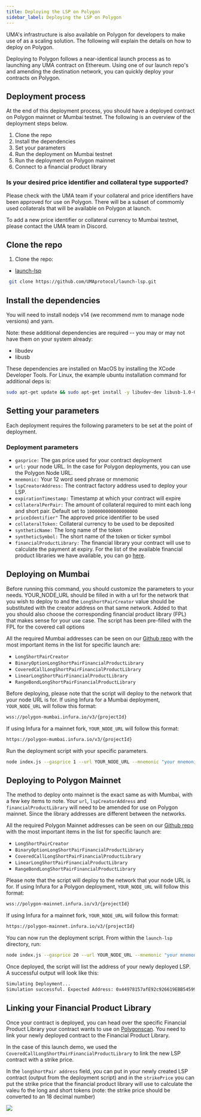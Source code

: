 ```yaml
---
title: Deploying the LSP on Polygon
sidebar_label: Deploying the LSP on Polygon
---
```

UMA's infrastructure is also available on Polygon for developers to make use of as a scaling solution. The following will explain the details on how to deploy on Polygon. 

Deploying to Polygon follows a near-identical launch process as to launching any UMA contract on Ethereum. Using one of our launch repo's and amending the destination network, you can quickly deploy your contracts on Polygon.

## Deployment process

At the end of this deployment process, you should have a deployed contract on Polygon mainnet or Mumbai testnet. The following is an overview of the deployment steps below.

1. Clone the repo
2. Install the dependencies
3. Set your parameters
5. Run the deployment on Mumbai testnet
6. Run the deployment on Polygon mainnet  
7. Connect to a financial product library  

### Is your desired price identifier and collateral type supported?

Please check with the UMA team if your collateral and price identifiers have been approved for use on Polygon. There will be a subset of commomly used collaterals that will be available on Polygon at launch. 

To add a new price identifier or collateral currency to Mumbai testnet, please contact the UMA team in Discord.

## Clone the repo

1. Clone the repo:

 - [launch-lsp](https://github.com/UMAprotocol/launch-lsp)
```bash
 git clone https://github.com/UMAprotocol/launch-lsp.git
```
## Install the dependencies

You will need to install nodejs v14 (we recommend nvm to manage node versions) and yarn.

Note: these additional dependencies are required -- you may or may not have them on your system already:

- libudev
- libusb

These dependencies are installed on MacOS by installing the XCode Developer Tools. For Linux, the example ubuntu installation command for additional deps is:

```bash
sudo apt-get update && sudo apt-get install -y libudev-dev libusb-1.0-0-dev
```
## Setting your parameters

Each deployment requires the following parameters to be set at the point of deployment. 

### Deployment parameters

- `gasprice:` The gas price used for your contract deployment  
- `url:` your node URL. In the case for Polygon deployments, you can use the Polygon Node URL.
- `mnemonic:` Your 12 word seed phrase or mnemonic 
- `lspCreatorAddress:` The contract factory address used to deploy your LSP.
- `expirationTimestamp:` Timestamp at which your contract will expire 
- `collateralPerPair:` The amount of collateral required to mint each long and short pair. Default set to `1000000000000000000` 
- `priceIdentifier"` The approved price identifier to be used  
- `collateralToken:` Collateral currency to be used to be deposited 
- `syntheticName:` The long name of the token
- `syntheticSymbol:` The short name of the token or ticker symbol
- `financialProductLibrary:` The financial library your contract will use to calculate the payment at expiry. For the list of the available financial product libraries we have available, you can go [here](https://github.com/UMAprotocol/protocol/tree/master/packages/core/contracts/financial-templates/common/financial-product-libraries/long-short-pair-libraries).

## Deploying on Mumbai

Before running this command, you should customize the parameters to your needs. YOUR_NODE_URL should be filled in with a url for the network that you wish to deploy to and the `LongShortPairCreator` value should be substituted with the creator address on that same network. Added to that you should also choose the corresponding financial product library (FPL) that makes sense for your use case. The script has been pre-filled with the FPL for the covered call options

All the required Mumbai addresses can be seen on our [Github repo](https://github.com/UMAprotocol/protocol/blob/master/packages/core/networks/80001.json) with the most important items in the list for specific launch are:

- `LongShortPairCreator` 
- `BinaryOptionLongShortPairFinancialProductLibrary` 
- `CoveredCallLongShortPairFinancialProductLibrary` 
- `LinearLongShortPairFinancialProductLibrary` 
- `RangeBondLongShortPairFinancialProductLibrary` 

Before deploying, please note that the script will deploy to the network that your node URL is for. If using Infura for a Mumbai deployment, `YOUR_NODE_URL` will follow this format:


```bash
wss://polygon-mumbai.infura.io/v3/{projectId}
```

If using Infura for a mainnet fork, `YOUR_NODE_URL` will follow this format:

```bash
https://polygon-mumbai.infura.io/v3/{projectId}
```

Run the deployment script with your specific parameters.
```bash
node index.js --gasprice 1 --url YOUR_NODE_URL --mnemonic "your mnemonic (12 word seed phrase)" --lspCreatorAddress 0x6883FeB1c131F58C1Cd629289Da3dE0051d2aa0d --expirationTimestamp 1643678287 --collateralPerPair 1000000000000000000 --priceIdentifier ETHUSD --collateralToken 0xd0a1e359811322d97991e03f863a0c30c2cf029c --syntheticName "ETH 9000 USD Call [December 2021]" --syntheticSymbol ETHc9000-1221 --financialProductLibrary 0xc19B7EF43a6eBd393446F401d1eCFac01B181ac0
```
## Deploying to Polygon Mainnet

The method to deploy onto mainnet is the exact same as with Mumbai, with a few key items to note. Your `url`, `lspCreatorAddress` and `financialProductLibrary` will need to be amended for use on Polygon mainnet. Since the library addresses are different between the networks. 

All the required Polygon Mainnet addresses can be seen on our [Github repo](https://github.com/UMAprotocol/protocol/blob/master/packages/core/networks/137.json) with the most important items in the list for specific launch are:

- `LongShortPairCreator` 
- `BinaryOptionLongShortPairFinancialProductLibrary` 
- `CoveredCallLongShortPairFinancialProductLibrary` 
- `LinearLongShortPairFinancialProductLibrary` 
- `RangeBondLongShortPairFinancialProductLibrary` 

Please note that the script will deploy to the network that your node URL is for. If using Infura for a Polygon deployment, `YOUR_NODE_URL` will follow this format:


```bash
wss://polygon-mainnet.infura.io/v3/{projectId}
```

If using Infura for a mainnet fork, `YOUR_NODE_URL` will follow this format:

```bash
https://polygon-mainnet.infura.io/v3/{projectId}
```

You can now run the deployment script. From within the `launch-lsp` directory, run:
```bash
node index.js --gasprice 20 --url YOUR_NODE_URL --mnemonic "your mnemonic (12 word seed phrase)" --lspCreatorAddress 0x3e665D15425fAee14eEF53B9caaa0762b243911a --expirationTimestamp 1643678287 --collateralPerPair 1000000000000000000 --priceIdentifier ETHUSD --collateralToken 0xd0a1e359811322d97991e03f863a0c30c2cf029c --syntheticName "ETH 9000 USD Call [December 2021]" --syntheticSymbol ETHc9000-1221 --financialProductLibrary 0x3F62D7F4Be7671cc93BCDFE7A3Dd900FEC4b5025
```
Once deployed, the script will list the address of your newly deployed LSP. A successful output will look like this:

```bash
Simulating Deployment...
Simulation successful. Expected Address: 0x44978157afE92c926619EBB54599bbc483eBe871
``` 
## Linking your Financial Product Library

Once your contract is deployed, you can head over the specific Financial Product Library your contract wants to use on [Polygonscan](https://polygonscan.com/). You need to link your newly deployed contract to the Financial Product Library. 

In the case of this launch demo, we used the `CoveredCallLongShortPairFinancialProductLibrary` to link the new LSP contract with a strike price. 

In the `longShortPair address` field, you can put in your newly created LSP contract (output from the deployment script) and in the `strikePrice` you can put the strike price that the financial product library will use to calculate the valeu fo the long and short tokens (note: the strike price should be converted to an 18 decimal number)

![](/img/PolygonFPL.png)
